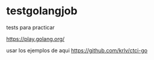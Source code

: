 # testgolangjob
tests para practicar


https://play.golang.org/

usar los ejemplos de aqui
https://github.com/krlv/ctci-go

